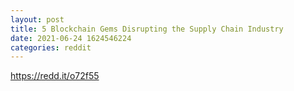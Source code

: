 ```yaml
--- 
layout: post 
title: 5 Blockchain Gems Disrupting the Supply Chain Industry 
date: 2021-06-24 1624546224 
categories: reddit 
--- 
```

https://redd.it/o72f55